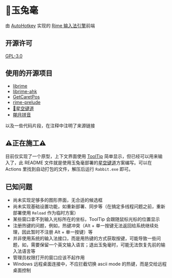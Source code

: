 # 🐇️玉兔毫

由 [AutoHotkey](https://www.autohotkey.com/) 实现的 [Rime 输入法引擎](https://github.com/rime/librime)前端

## 开源许可

[GPL-3.0](LICENSE)

## 使用的开源项目

- [librime](https://github.com/rime/librime)
- [librime-ahk](https://github.com/amorphobia/librime-ahk)
- [GetCaretPos](https://github.com/Descolada/AHK-v2-libraries)
- [rime-prelude](https://github.com/rime/rime-prelude)
- [🌟️星空键道](https://github.com/amorphobia/rime-jiandao)
- [朙月拼音](https://github.com/rime/rime-luna-pinyin)

以及一些代码片段，在注释中注明了来源链接

## ⚠️正在施工⚠️

目前仅实现了一个原型，上下文界面使用 [ToolTip](https://www.autohotkey.com/docs/v2/lib/ToolTip.htm) 简单显示，但已经可以用来输入了，此 README 文件就是使用玉兔毫部署的[星空键道](https://github.com/amorphobia/rime-jiandao)方案编写。可以在 Actions 里找到自动打包的文件，解压后运行 `Rabbit.exe` 即可。

## 已知问题

- 尚未实现足够多的图形界面，无合适的候选框
- 尚未实现基础设置功能，如重新部署、同步等（在搞定多线程问题之前，重新部署使用 `Reload` 作为临时方案）
- 某些窗口拿不到输入光标所在的坐标，ToolTip 会跟随鼠标光标的位置显示
- 注册热键的问题，例如，热键冲突（Alt + 单一按键无法返回给系统继续处理，因此暂时不注册 Alt + 单一按键）等
- 并非使用系统的输入法接口，而是用热键的方式获取按键，可能导致一些问题，如，需要保留一个英文输入语言；退出玉兔毫时，可能无法恢复先前的输入法语言等
- 管理员权限打开的窗口应该不起作用
- Windows 远程桌面连接中，不应拦截切换 ascii mode 的热键，而是交给远程桌面控制

